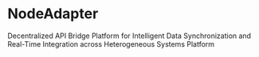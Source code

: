 # NodeAdapter
Decentralized API Bridge Platform for Intelligent Data Synchronization and Real-Time Integration across Heterogeneous Systems Platform
